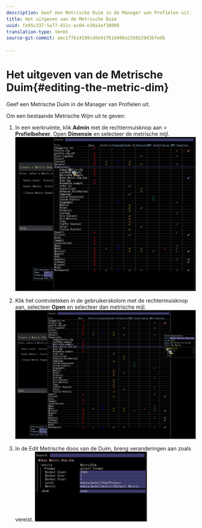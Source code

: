 ```yaml
---
description: Geef een Metrische Duim in de Manager van Profielen uit.
title: Het uitgeven van de Metrische Duim
uuid: fe95c337-5a77-411c-ac04-e30a1ef38098
translation-type: tm+mt
source-git-commit: aec1f7b14198cdde91f61d490a235022943bfedb

---
```



# Het uitgeven van de Metrische Duim{#editing-the-metric-dim}

Geef een Metrische Duim in de Manager van Profielen uit.

Om een bestaande Metrische Wijm uit te geven:

1. In een werkruimte, klik **Admin** met de rechtermuisknop aan > **Profielbeheer**. Open **Dimensie** en selecteer de metrische mijl. ![](assets/6_4_workstation_metricdim_edit.png)

1. Klik het controleteken in de gebruikerskolom met de rechtermuisknop aan, selecteer **Open** en selecteer dan metrische mijl. ![](assets/6_4_workstation_metricdim_edit_profile.png)

1. In de Edit Metrische doos van de Duim, breng veranderingen aan zoals vereist. ![](assets/6_4_workstation_metricdim_edit_metricdim.png)

